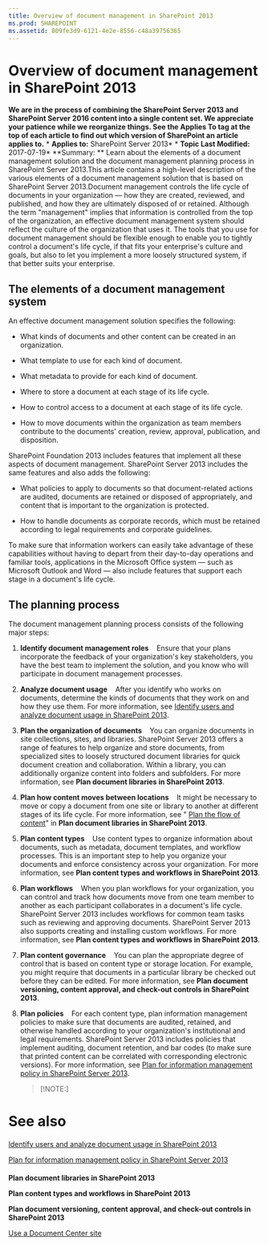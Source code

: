 ```yaml
---
title: Overview of document management in SharePoint 2013
ms.prod: SHAREPOINT
ms.assetid: 809fe3d9-6121-4e2e-8556-c48a39756365
---
```



# Overview of document management in SharePoint 2013
 **We are in the process of combining the SharePoint Server 2013 and SharePoint Server 2016 content into a single content set. We appreciate your patience while we reorganize things. See the Applies To tag at the top of each article to find out which version of SharePoint an article applies to.** * **Applies to:** SharePoint Server 2013*  * **Topic Last Modified:** 2017-07-19* **Summary: ** Learn about the elements of a document management solution and the document management planning process in SharePoint Server 2013.This article contains a high-level description of the various elements of a document management solution that is based on SharePoint Server 2013.Document management controls the life cycle of documents in your organization — how they are created, reviewed, and published, and how they are ultimately disposed of or retained. Although the term "management" implies that information is controlled from the top of the organization, an effective document management system should reflect the culture of the organization that uses it. The tools that you use for document management should be flexible enough to enable you to tightly control a document's life cycle, if that fits your enterprise's culture and goals, but also to let you implement a more loosely structured system, if that better suits your enterprise.
## The elements of a document management system
<a name="section1"> </a>

An effective document management solution specifies the following:
- What kinds of documents and other content can be created in an organization.
    
  
- What template to use for each kind of document.
    
  
- What metadata to provide for each kind of document.
    
  
- Where to store a document at each stage of its life cycle.
    
  
- How to control access to a document at each stage of its life cycle.
    
  
- How to move documents within the organization as team members contribute to the documents' creation, review, approval, publication, and disposition.
    
  
SharePoint Foundation 2013 includes features that implement all these aspects of document management. SharePoint Server 2013 includes the same features and also adds the following:
- What policies to apply to documents so that document-related actions are audited, documents are retained or disposed of appropriately, and content that is important to the organization is protected.
    
  
- How to handle documents as corporate records, which must be retained according to legal requirements and corporate guidelines.
    
  
To make sure that information workers can easily take advantage of these capabilities without having to depart from their day-to-day operations and familiar tools, applications in the Microsoft Office system — such as Microsoft Outlook and Word — also include features that support each stage in a document's life cycle.
## The planning process
<a name="section2"> </a>

The document management planning process consists of the following major steps:
1. **Identify document management roles**    Ensure that your plans incorporate the feedback of your organization's key stakeholders, you have the best team to implement the solution, and you know who will participate in document management processes.
    
  
2. **Analyze document usage**    After you identify who works on documents, determine the kinds of documents that they work on and how they use them. For more information, see [Identify users and analyze document usage in SharePoint 2013](html/identify-users-and-analyze-document-usage-in-sharepoint-2013.md).
    
  
3. **Plan the organization of documents**    You can organize documents in site collections, sites, and libraries. SharePoint Server 2013 offers a range of features to help organize and store documents, from specialized sites to loosely structured document libraries for quick document creation and collaboration. Within a library, you can additionally organize content into folders and subfolders. For more information, see **Plan document libraries in SharePoint 2013**.
    
  
4. **Plan how content moves between locations**    It might be necessary to move or copy a document from one site or library to another at different stages of its life cycle. For more information, see " [Plan the flow of content](33b67ac7-54c3-42d8-87cd-5d7a00f7294b.md#plan_doclib_flow)" in **Plan document libraries in SharePoint 2013**.
    
  
5. **Plan content types**    Use content types to organize information about documents, such as metadata, document templates, and workflow processes. This is an important step to help you organize your documents and enforce consistency across your organization. For more information, see **Plan content types and workflows in SharePoint 2013**.
    
  
6. **Plan workflows**    When you plan workflows for your organization, you can control and track how documents move from one team member to another as each participant collaborates in a document's life cycle. SharePoint Server 2013 includes workflows for common team tasks such as reviewing and approving documents. SharePoint Server 2013 also supports creating and installing custom workflows. For more information, see **Plan content types and workflows in SharePoint 2013**.
    
  
7. **Plan content governance**    You can plan the appropriate degree of control that is based on content type or storage location. For example, you might require that documents in a particular library be checked out before they can be edited. For more information, see **Plan document versioning, content approval, and check-out controls in SharePoint 2013**.
    
  
8. **Plan policies**    For each content type, plan information management policies to make sure that documents are audited, retained, and otherwise handled according to your organization's institutional and legal requirements. SharePoint Server 2013 includes policies that implement auditing, document retention, and bar codes (to make sure that printed content can be correlated with corresponding electronic versions). For more information, see [Plan for information management policy in SharePoint Server 2013](html/plan-for-information-management-policy-in-sharepoint-server-2013.md).
    
    > [!NOTE:]
      

# See also

#### 

 [Identify users and analyze document usage in SharePoint 2013](html/identify-users-and-analyze-document-usage-in-sharepoint-2013.md)
  
    
    
 [Plan for information management policy in SharePoint Server 2013](html/plan-for-information-management-policy-in-sharepoint-server-2013.md)
  
    
    

#### 

 **Plan document libraries in SharePoint 2013**
  
    
    
 **Plan content types and workflows in SharePoint 2013**
  
    
    
 **Plan document versioning, content approval, and check-out controls in SharePoint 2013**
  
    
    
 [Use a Document Center site](https://go.microsoft.com/fwlink/p/?LinkId=394631)
  
    
    

  
    
    

